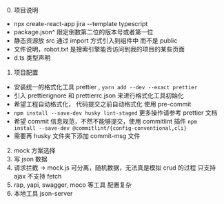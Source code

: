 0. 项目说明

- npx create-react-app jira --template typescript
- package.json^ 限定倒数第二位的版本号或者第一位
- 静态资源放 src 通过 import 方式引入到组件中 而不是 public
- 文件说明，robot.txt 是搜索引擎能否访问到我的项目的某些页面
- d.ts 类型声明

1. 项目配置

- 安装统一的格式化工具 prettier ,
  `yarn add --dev --exact prettier`
- 引入 prettierignore 和 prettierrc.json 来进行格式化工具初始化
- 希望工程自动格式化， 代码提交之前自动格式化 使用 pre-commit
- `npm install --save-dev husky lint-staged` 更多操作请参考 prettier 文档
- 希望 commit 信息规范，不然不能够提交，使用 commitlint 插件
  `npm install --save-dev @commitlint/{config-conventional,cli}`
- 需要再 husky 文件夹下添加 commit-msg 文件

2. mock 方案选择
1. 写 json 数据
1. 请求拦截 -> mock.js 可分离，随机数据，无法真是模拟 crud 的过程 只支持 ajax 不支持 fetch
1. rap, yapi, swagger, moco 等工具 配置复杂
1. 本地工具 json-server

